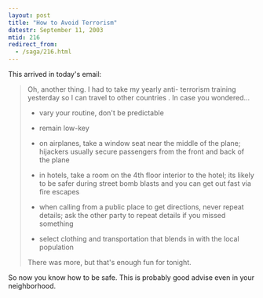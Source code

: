 ```yaml
---
layout: post
title: "How to Avoid Terrorism"
datestr: September 11, 2003
mtid: 216
redirect_from:
  - /saga/216.html
---
```


This arrived in today's email:

> Oh, another thing. I had to take my yearly anti-
> terrorism training yesterday so I can travel to
> other countries . In
> case you wondered...
>
> * vary your routine, don't be predictable
>
> * remain low-key
>
> * on airplanes, take a window seat near the middle
> of the plane; hijackers usually secure passengers
> from the front and back of the plane
>
> * in hotels, take a room on the 4th floor interior
> to the hotel; its likely to be safer during street
> bomb blasts and you can get out fast via fire
> escapes
>
> * when calling from a public place to get directions,
> never repeat details; ask the other party to repeat
> details if you missed something
>
> * select clothing and transportation that blends in with the local population
>
> There was more, but that's enough fun for tonight.

So now you know how to be safe.  This is probably good advise even in your neighborhood.

